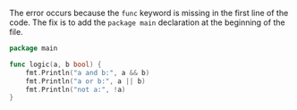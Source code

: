 The error occurs because the `func` keyword is missing in the first line of the code. The fix is to add the `package main` declaration at the beginning of the file.

```go
package main

func logic(a, b bool) {
	fmt.Println("a and b:", a && b)
	fmt.Println("a or b:", a || b)
	fmt.Println("not a:", !a)
}
```
